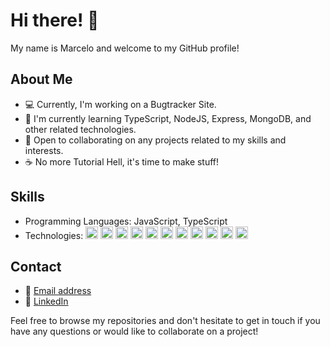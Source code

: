 # Hi there! 👋

My name is Marcelo and welcome to my GitHub profile! 

## About Me

- 💻 Currently, I'm working on a Bugtracker Site.
- 🌱 I'm currently learning TypeScript, NodeJS, Express, MongoDB, and other related technologies.
- 🤝 Open to collaborating on any projects related to my skills and interests.
- ☕ No more Tutorial Hell, it's time to make stuff!

## Skills
- Programming Languages: JavaScript, TypeScript
- Technologies:
  <img height="20" src="https://img.shields.io/badge/Code-JavaScript-yellow?style=flat&logo=javascript" alt="JavaScript">
  <img height="20" src="https://img.shields.io/badge/Code-TypeScript-blue?style=flat&logo=typescript" alt="TypeScript">
  <img height="20" src="https://img.shields.io/badge/Tech-Node.js-green?style=flat&logo=node.js" alt="Node.js">
  <img height="20" src="https://img.shields.io/badge/Tech-Express.js-lightgrey?style=flat&logo=express" alt="Express">
  <img height="20" src="https://img.shields.io/badge/Tech-MongoDB-green?style=flat&logo=mongodb" alt="MongoDB">
  <img height="20" src="https://img.shields.io/badge/Tools-Jest-red?style=flat&logo=jest" alt="Jest">
  <img height="20" src="https://img.shields.io/badge/Tools-npm-red?style=flat&logo=npm" alt="npm">
  <img height="20" src="https://img.shields.io/badge/Tools-bash-blueviolet?style=flat&logo=gnu-bash" alt="bash">
  <img height="20" src="https://img.shields.io/badge/Tools-Figma-violet?style=flat&logo=figma" alt="Figma">
  <img height="20" src="https://img.shields.io/badge/Code-HTML-orange?style=flat&logo=html5" alt="HTML">
  <img height="20" src="https://img.shields.io/badge/Code-CSS-blue?style=flat&logo=css3" alt="CSS">















## Contact
- 📧 [Email address](mrcel83@gmail.com)
- 💼 [LinkedIn](https://www.linkedin.com/in/marcelo-oliveira-1445b5222/)

Feel free to browse my repositories and don't hesitate to get in touch if you have any questions or would like to collaborate on a project!
